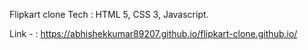 Flipkart clone 
Tech : HTML 5, CSS 3, Javascript.

Link - : https://abhishekkumar89207.github.io/flipkart-clone.github.io/
